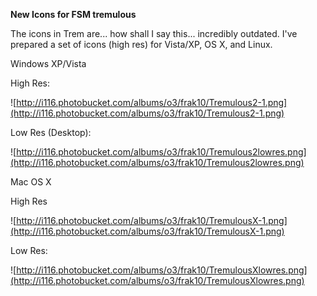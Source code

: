 **New Icons for FSM tremulous**

The icons in Trem are... how shall I say this... incredibly outdated. I've prepared a set of icons (high res) for Vista/XP, OS X, and Linux.


Windows XP/Vista

High Res:

![http://i116.photobucket.com/albums/o3/frak10/Tremulous2-1.png](http://i116.photobucket.com/albums/o3/frak10/Tremulous2-1.png)

Low Res (Desktop):

![http://i116.photobucket.com/albums/o3/frak10/Tremulous2lowres.png](http://i116.photobucket.com/albums/o3/frak10/Tremulous2lowres.png)

Mac OS X

High Res

![http://i116.photobucket.com/albums/o3/frak10/TremulousX-1.png](http://i116.photobucket.com/albums/o3/frak10/TremulousX-1.png)

Low Res:

![http://i116.photobucket.com/albums/o3/frak10/TremulousXlowres.png](http://i116.photobucket.com/albums/o3/frak10/TremulousXlowres.png)